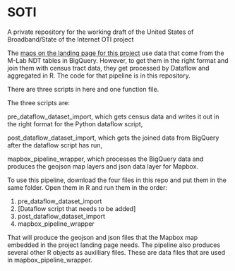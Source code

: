 # SOTI
A private repository for the working draft of the United States of Broadband/State of the Internet OTI project

The [maps on the landing page for this project](https://opentechinstitute.github.io/SOTI/SOTI.html) use data that come from the M-Lab NDT 
tables in BigQuery. However, to get them in the right format and join them with census tract data, they get processed by Dataflow and 
aggregated in R. The code for that pipeline is in this repository. 

There are three scripts in here and one function file.

The three scripts are:

pre_dataflow_dataset_import, which gets census data and writes it out in the right format for the Python dataflow script,

post_dataflow_dataset_import, which gets the joined data from BigQuery after the dataflow script has run,

mapbox_pipeline_wrapper, which processes the BigQuery data and produces the geojson map layers and json data layer for Mapbox.

To use this pipeline, download the four files in this repo and put them in the same folder. 
Open them in R and run them in the order:

1) pre_dataflow_dataset_import
2) [Dataflow script that needs to be added]
3) post_dataflow_dataset_import
4) mapbox_pipeline_wrapper

That will produce the geojson and json files that the Mapbox map embedded in the project landing page needs. The pipeline also produces 
several other R objects as auxilliary files. These are data files that are used in mapbox_pipeline_wrapper.
